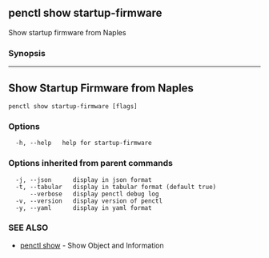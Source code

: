 ## penctl show startup-firmware

Show startup firmware from Naples

### Synopsis



-----------------------------------
 Show Startup Firmware from Naples 
-----------------------------------


```
penctl show startup-firmware [flags]
```

### Options

```
  -h, --help   help for startup-firmware
```

### Options inherited from parent commands

```
  -j, --json      display in json format
  -t, --tabular   display in tabular format (default true)
      --verbose   display penctl debug log
  -v, --version   display version of penctl
  -y, --yaml      display in yaml format
```

### SEE ALSO
* [penctl show](penctl_show.md)	 - Show Object and Information

